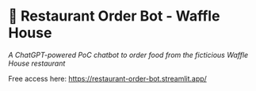 # 🧇 Restaurant Order Bot - Waffle House

*A ChatGPT-powered PoC chatbot to order food from the ficticious Waffle House restaurant*

Free access here: https://restaurant-order-bot.streamlit.app/
